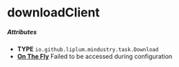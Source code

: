 # downloadClient

##### Attributes
- **TYPE** `io.github.liplum.mindustry.task.Download`
- **[On The Fly](../mindustry/concepts.md#on-the-fly)** Failed to be accessed during configuration